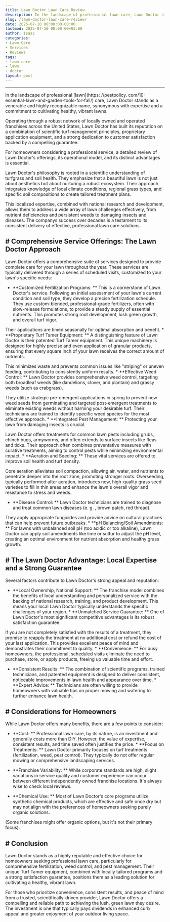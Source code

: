 ```yaml
---
title: Lawn Doctor Lawn Care Review
description: In the landscape of professional lawn care, Lawn Doctor stands as a venerable and highly recognizable name, synonymous with expertise and a commitment to...
slug: /lawn-doctor-lawn-care-review/
date: 2025-07-10 00:00:00+00:00
lastmod: 2025-07-10 00:00:00+03:00
author: Isaac
categories:
- Lawn Care
- Services
- Reviews
tags:
- lawn-care
- lawn
- doctor
layout: post
---
```

---

In the landscape of professional [lawn](https: //pestpolicy. com/10-essential-lawn-and-garden-tools-for-fall/) care, Lawn Doctor stands as a venerable and highly recognizable name, synonymous with expertise and a commitment to cultivating healthy, vibrant lawns.

Operating through a robust network of locally owned and operated franchises across the United States, Lawn Doctor has built its reputation on a combination of scientific turf management principles, proprietary application equipment, and a strong dedication to customer satisfaction backed by a compelling guarantee.

For homeowners considering a professional service, a detailed review of Lawn Doctor's offerings, its operational model, and its distinct advantages is essential.

Lawn Doctor's philosophy is rooted in a scientific understanding of turfgrass and soil health. They emphasize that a beautiful lawn is not just about aesthetics but about nurturing a robust ecosystem. Their approach integrates knowledge of local climate conditions, regional grass types, and specific soil compositions to create tailored treatment plans.

This localized expertise, combined with national research and development, allows them to address a wide array of lawn challenges effectively, from nutrient deficiencies and persistent weeds to damaging insects and diseases. The companys success over decades is a testament to its consistent delivery of effective, professional lawn care solutions.

## # Comprehensive Service Offerings: The Lawn Doctor Approach

Lawn Doctor offers a comprehensive suite of services designed to provide complete care for your lawn throughout the year. These services are typically delivered through a series of scheduled visits, customized to your lawn's specific needs:

* **Customized Fertilization Programs: ** This is a cornerstone of Lawn Doctor's service. Following an initial assessment of your lawn's current condition and soil type, they develop a precise fertilization schedule. They use custom-blended, professional-grade fertilizers, often with slow-release formulations, to provide a steady supply of essential nutrients. This promotes strong root development, lush green growth, and overall turf vigor.

Their applications are timed seasonally for optimal absorption and benefit. * **Proprietary Turf Tamer Equipment: ** A distinguishing feature of Lawn Doctor is their patented Turf Tamer equipment. This unique machinery is designed for highly precise and even application of granular products, ensuring that every square inch of your lawn receives the correct amount of nutrients.

This minimizes waste and prevents common issues like "striping" or uneven feeding, contributing to consistently uniform results. * **Effective Weed Control: ** Lawn Doctor provides comprehensive weed control, targeting both broadleaf weeds (like dandelions, clover, and plantain) and grassy weeds (such as crabgrass).

They utilize strategic pre-emergent applications in spring to prevent new weed seeds from germinating and targeted post-emergent treatments to eliminate existing weeds without harming your desirable turf. Their technicians are trained to identify specific weed species for the most effective approach. * **Integrated Pest Management: ** Protecting your lawn from damaging insects is crucial.

Lawn Doctor offers treatments for common lawn pests including grubs, chinch bugs, armyworms, and often extends to surface insects like fleas and ticks. Their approach often combines preventative measures with curative treatments, aiming to control pests while minimizing environmental impact. * **Aeration and Seeding: ** These vital services are offered to improve soil health and turf density.

Core aeration alleviates soil compaction, allowing air, water, and nutrients to penetrate deeper into the root zone, promoting stronger roots. Overseeding, typically performed after aeration, introduces new, high-quality grass seed varieties to fill in thin areas and enhance the lawn's overall vigor and resistance to stress and weeds.

* **Disease Control: ** Lawn Doctor technicians are trained to diagnose and treat common lawn diseases (e. g. , brown patch, red thread).

They apply appropriate fungicides and provide advice on cultural practices that can help prevent future outbreaks. * **pH Balancing/Soil Amendments: ** For lawns with unbalanced soil pH (too acidic or too alkaline), Lawn Doctor can apply soil amendments like lime or sulfur to adjust the pH level, creating an optimal environment for nutrient absorption and healthy grass growth.

## # The Lawn Doctor Advantage: Local Expertise and a Strong Guarantee

Several factors contribute to Lawn Doctor's strong appeal and reputation:

* **Local Ownership, National Support: ** The franchise model combines the benefits of local understanding and personalized service with the backing of national research, training, and product development. This means your local Lawn Doctor typically understands the specific challenges of your region. * **Unmatched Service Guarantee: ** One of Lawn Doctor's most significant competitive advantages is its robust satisfaction guarantee.

If you are not completely satisfied with the results of a treatment, they promise to reapply the treatment at no additional cost or refund the cost of your last application. This provides excellent peace of mind and demonstrates their commitment to quality. * **Convenience: ** For busy homeowners, the professional, scheduled visits eliminate the need to purchase, store, or apply products, freeing up valuable time and effort.

* **Consistent Results: ** The combination of scientific programs, trained technicians, and patented equipment is designed to deliver consistent, noticeable improvements in lawn health and appearance over time. * **Expert Advice: ** Technicians are often willing to provide homeowners with valuable tips on proper mowing and watering to further enhance lawn health.

## # Considerations for Homeowners

While Lawn Doctor offers many benefits, there are a few points to consider:

* **Cost: ** Professional lawn care, by its nature, is an investment and generally costs more than DIY. However, the value of expertise, consistent results, and time saved often justifies the price. * **Focus on Treatments: ** Lawn Doctor primarily focuses on turf treatments (fertilization, weed, pest control). They typically do not offer regular mowing or comprehensive landscaping services.

* **Franchise Variability: ** While corporate standards are high, slight variations in service quality and customer experience can occur between different independently owned franchise locations. It's always wise to check local reviews.

* **Chemical Use: ** Most of Lawn Doctor's core programs utilize synthetic chemical products, which are effective and safe once dry but may not align with the preferences of homeowners seeking purely organic solutions.

(Some franchises might offer organic options, but it's not their primary focus).

## # Conclusion

Lawn Doctor stands as a highly reputable and effective choice for homeowners seeking professional lawn care, particularly for comprehensive fertilization, weed control, and pest management. Their unique Turf Tamer equipment, combined with locally tailored programs and a strong satisfaction guarantee, positions them as a leading solution for cultivating a healthy, vibrant lawn.

For those who prioritize convenience, consistent results, and peace of mind from a trusted, scientifically-driven provider, Lawn Doctor offers a compelling and reliable path to achieving the lush, green lawn they desire. The investment is one that typically pays dividends in enhanced curb appeal and greater enjoyment of your outdoor living space.
